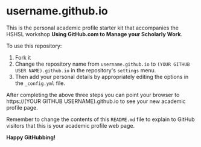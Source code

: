 # username.github.io

This is the personal academic profile starter kit that accompanies the HSHSL workshop **Using GitHub.com to Manage your Scholarly Work**.

To use this repository:

1. Fork it
2. Change the repository name from `username.github.io` to `(YOUR GITHUB USER NAME).github.io` in the repository's `settings` menu.
3. Then add your personal details by appropriately editing the options in the `_config.yml` file.

After completing the above three steps you can point your browser to https://(YOUR GITHUB USERNAME).github.io to see your new academic profile page.

Remember to change the contents of this `README.md` file to explain to GitHub visitors that this is your academic profile web page.

**Happy GitHubbing!**